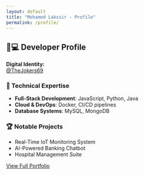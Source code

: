 ```yaml
---
layout: default
title: "Mohamed Lakssir - Profile"
permalink: /profile/
---
```


  
## 👨💻 Developer Profile
  
**Digital Identity:**  
[@TheJokers69](https://github.com/thejokers69)

  
### 🚀 Technical Expertise
  
- **Full-Stack Development**: JavaScript, Python, Java
- **Cloud & DevOps**: Docker, CI/CD pipelines
- **Database Systems**: MySQL, MongoDB

  
### 🏆 Notable Projects
  
- Real-Time IoT Monitoring System
- AI-Powered Banking Chatbot
- Hospital Management Suite

[View Full Portfolio](/projects)
